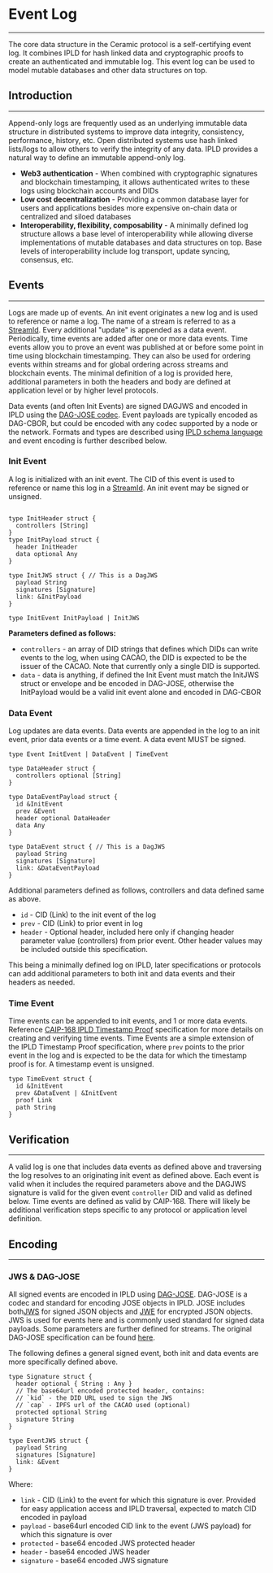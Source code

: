 # Event Log

---

The core data structure in the Ceramic protocol is a self-certifying event log. It combines IPLD for hash linked data and cryptographic proofs to create an authenticated and immutable log. This event log can be used to model mutable databases and other data structures on top.

## Introduction

---

Append-only logs are frequently used as an underlying immutable data structure in distributed systems to improve data integrity, consistency, performance, history, etc. Open distributed systems use hash linked lists/logs to allow others to verify the integrity of any data. IPLD provides a natural way to define an immutable append-only log. 

- **Web3 authentication** - When combined with cryptographic signatures and blockchain timestamping, it allows authenticated writes to these logs using blockchain accounts and DIDs
- **Low cost decentralization** - Providing a common database layer for users and applications besides more expensive on-chain data or centralized and siloed databases
- **Interoperability, flexibility, composability** - A minimally defined log structure allows a base level of interoperability while allowing diverse implementations of mutable databases and data structures on top. Base levels of interoperability include log transport, update syncing, consensus, etc.

## Events

---

Logs are made up of events. An init event originates a new log and is used to reference or name a log. The name of a stream is referred to as a [StreamId](uri-scheme.md#streamid). Every additional "update" is appended as a data event. Periodically, time events are added after one or more data events. Time events allow you to prove an event was published at or before some point in time using blockchain timestamping. They can also be used for ordering events within streams and for global ordering across streams and blockchain events. The minimal definition of a log is provided here, additional parameters in both the headers and body are defined at application level or by higher level protocols. 

Data events (and often Init Events) are signed DAGJWS and encoded in IPLD using the [DAG-JOSE codec](https://ipld.io/specs/codecs/dag-jose/spec/). Event payloads are typically encoded as DAG-CBOR, but could be encoded with any codec supported by a node or the network. Formats and types are described using [IPLD schema language](https://ipld.io/docs/schemas/) and event encoding is further described below. 

### Init Event

A log is initialized with an init event. The CID of this event is used to reference or name this log in a [StreamId](uri-scheme.md#streamid). An init event may be signed or unsigned.

```tsx

type InitHeader struct {
  controllers [String]
}
type InitPayload struct {
  header InitHeader
  data optional Any 
}

type InitJWS struct { // This is a DagJWS
  payload String
  signatures [Signature]
  link: &InitPayload
}

type InitEvent InitPayload | InitJWS

```

**Parameters defined as follows:**

- `controllers` - an array of DID strings that defines which DIDs can write events to the log, when using CACAO, the DID is expected to be the issuer of the CACAO. Note that currently only a single DID is supported.
- `data` - data is anything, if defined the Init Event must match the InitJWS struct or envelope and be encoded in DAG-JOSE, otherwise the InitPayload would be a valid init event alone and encoded in DAG-CBOR

### Data Event

Log updates are data events. Data events are appended in the log to an init event, prior data events or a time event. A data event MUST be signed. 

```tsx
type Event InitEvent | DataEvent | TimeEvent

type DataHeader struct {
  controllers optional [String]
}

type DataEventPayload struct {
  id &InitEvent
  prev &Event
  header optional DataHeader
  data Any 
}

type DataEvent struct { // This is a DagJWS
  payload String
  signatures [Signature]
  link: &DataEventPayload
}
```

Additional parameters defined as follows, controllers and data defined same as above.

- `id` -  CID (Link) to the init event of the log
- `prev` -  CID (Link) to prior event in log
- `header` -  Optional header, included here only if changing header parameter value (controllers) from prior event. Other header values may be included outside this specification.

This being a minimally defined log on IPLD, later specifications or protocols can add additional parameters to both init and data events and their headers as needed. 

### Time Event

Time events can be appended to init events, and 1 or more data events. Reference [CAIP-168 IPLD Timestamp Proof](https://chainagnostic.org/CAIPs/caip-168) specification for more details on creating and verifying time events. Time Events are a simple extension of the IPLD Timestamp Proof specification, where `prev` points to the prior event in the log and is expected to be the data for which the timestamp proof is for. A timestamp event is unsigned.

```tsx
type TimeEvent struct {
  id &InitEvent
  prev &DataEvent | &InitEvent
  proof Link
  path String
}
```

## Verification

---

A valid log is one that includes data events as defined above and traversing the log resolves to an originating init event as defined above. Each event is valid when it includes the required parameters above and the DAGJWS signature is valid for the given event `controller` DID and valid as defined below. Time events are defined as valid by CAIP-168. There will likely be additional verification steps specific to any protocol or application level definition.

## Encoding

---

### JWS & DAG-JOSE

All signed events are encoded in IPLD using [DAG-JOSE](https://ipld.io/specs/codecs/dag-jose/spec/). DAG-JOSE is a codec and standard for encoding JOSE objects in IPLD. JOSE includes both[JWS](https://datatracker.ietf.org/doc/rfc7515/?include_text=1) for signed JSON objects and [JWE](https://datatracker.ietf.org/doc/rfc7516/?include_text=1) for encrypted JSON objects. JWS is used for events here and is commonly used standard for signed data payloads. Some parameters are further defined for streams. The original DAG-JOSE specification can be found [here](https://ipld.io/specs/codecs/dag-jose/spec/).

The following defines a general signed event, both init and data events are more specifically defined above. 

```tsx
type Signature struct {
  header optional { String : Any }
  // The base64url encoded protected header, contains:
  // `kid` - the DID URL used to sign the JWS
  // `cap` - IPFS url of the CACAO used (optional)
  protected optional String
  signature String
}

type EventJWS struct {
  payload String
  signatures [Signature]
  link: &Event
}
```

Where:

- `link` - CID (Link) to the event for which this signature is over. Provided for easy application access and IPLD traversal, expected to match CID encoded in payload
- `payload` - base64url encoded CID link to the event (JWS payload) for which this signature is over
- `protected` - base64 encoded JWS protected header
- `header` - base64 encoded JWS header
- `signature` - base64 encoded JWS signature